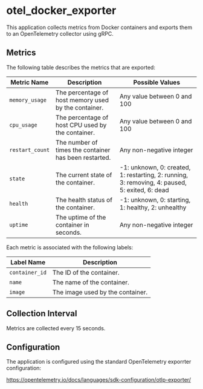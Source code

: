 # otel_docker_exporter

This application collects metrics from Docker containers and exports them to an OpenTelemetry collector using gRPC.

## Metrics

The following table describes the metrics that are exported:

| Metric Name | Description | Possible Values |
|-------------|-------------|-----------------|
| `memory_usage` | The percentage of host memory used by the container. | Any value between 0 and 100 |
| `cpu_usage` | The percentage of host CPU used by the container. | Any value between 0 and 100 |
| `restart_count` | The number of times the container has been restarted. | Any non-negative integer |
| `state` | The current state of the container. | -1: unknown, 0: created, 1: restarting, 2: running, 3: removing, 4: paused, 5: exited, 6: dead |
| `health` | The health status of the container. | -1: unknown, 0: starting, 1: healthy, 2: unhealthy |
| `uptime` | The uptime of the container in seconds. | Any non-negative integer |

Each metric is associated with the following labels:

| Label Name | Description |
|------------|-------------|
| `container_id` | The ID of the container. |
| `name` | The name of the container. |
| `image` | The image used by the container. |

## Collection Interval

Metrics are collected every 15 seconds.

## Configuration

The application is configured using the standard OpenTelemetry exporrter configuration:

https://opentelemetry.io/docs/languages/sdk-configuration/otlp-exporter/